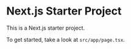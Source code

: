 # Next.js Starter Project

This is a Next.js starter project.

To get started, take a look at `src/app/page.tsx`.
